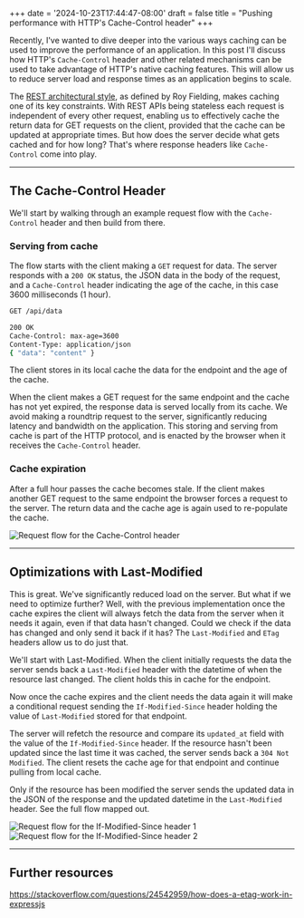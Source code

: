+++
date = '2024-10-23T17:44:47-08:00'
draft = false
title = "Pushing performance with HTTP's Cache-Control header"
+++

Recently, I've wanted to dive deeper into the various ways caching can be used to improve the performance of an application. In this post I'll discuss how HTTP's `Cache-Control` header and other related mechanisms can be used to take advantage of HTTP's native caching features. This will allow us to reduce server load and response times as an application begins to scale.

The [REST architectural style](), as defined by Roy Fielding, makes caching one of its key constraints. With REST APIs being stateless each request is independent of every other request, enabling us to effectively cache the return data for GET requests on the client, provided that the cache can be updated at appropriate times. But how does the server decide what gets cached and for how long? That's where response headers like `Cache-Control` come into play.

---

## The Cache-Control Header

We'll start by walking through an example request flow with the `Cache-Control` header and then build from there.

### Serving from cache

The flow starts with the client making a `GET` request for data. The server responds with a `200 OK` status, the JSON data in the body of the request, and a `Cache-Control` header indicating the age of the cache, in this case 3600 milliseconds (1 hour).

```bash
GET /api/data
```
```bash
200 OK
Cache-Control: max-age=3600
Content-Type: application/json
{ "data": "content" }
```
The client stores in its local cache the data for the endpoint and the age of the cache.

When the client makes a GET request for the same endpoint and the cache has not yet expired, the response data is served locally from its cache. We avoid making a roundtrip request to the server, significantly reducing latency and bandwidth on the application. This storing and serving from cache is part of the HTTP protocol, and is enacted by the browser when it receives the `Cache-Control` header.

### Cache expiration

After a full hour passes the cache becomes stale. If the client makes another GET request to the same endpoint the browser forces a request to the server. The return data and the cache age is again used to re-populate the cache.

![Request flow for the Cache-Control header](/images/http_caching/cache_control_request_flow.png)

---

## Optimizations with Last-Modified

This is great. We've significantly reduced load on the server. But what if we need to optimize further? Well, with the previous implementation once the cache expires the client will always fetch the data from the server when it needs it again, even if that data hasn't changed. Could we check if the data has changed and only send it back if it has? The `Last-Modified` and `ETag` headers allow us to do just that.

We'll start with Last-Modified. When the client initially requests the data the server sends back a `Last-Modified` header with the datetime of when the resource last changed. The client holds this in cache for the endpoint.

Now once the cache expires and the client needs the data again it will make a conditional request sending the `If-Modified-Since` header holding the value of `Last-Modified` stored for that endpoint.

The server will refetch the resource and compare its `updated_at` field with the value of the `If-Modified-Since` header. If the resource hasn't been updated since the last time it was cached, the server sends back a `304 Not Modified`. The client resets the cache age for that endpoint and continue pulling from local cache.

Only if the resource has been modified the server sends the updated data in the JSON of the response and the updated datetime in the `Last-Modified` header. See the full flow mapped out.

![Request flow for the If-Modified-Since header 1](/images/http_caching/if_modified_since_flow_1.png)
![Request flow for the If-Modified-Since header 2](/images/http_caching/if_modified_since_flow_2.png)

<!-- ## The ETag header



## Library and framework implementations

Explain how Express sets ETag headers automatically.

different hashing algorithms

## Use case considerations

Now that we have a general understanding of how some of these mechanisms work, we'll consider the trade-offs involved and when each one might be a better solution.

ETag is better for large payloads like static assets and large JSON objects for 100KB or more.

Large payloads can consume a lot of bandwidth and take time to download. The overhead of calculating a hash value for the ETag would be small compared to the savings.

Small payloads will have minimal bandwidth and processing costs. The overhead from calculating a hash can outweigh the benefits of cashing for small payloads.

Last-Modified, based on timestamps is better for smaller payloads originating from a database. Database's make it easier to store the last modified timestamp of a resource.

Show an example in code. -->

---

## Further resources

https://stackoverflow.com/questions/24542959/how-does-a-etag-work-in-expressjs